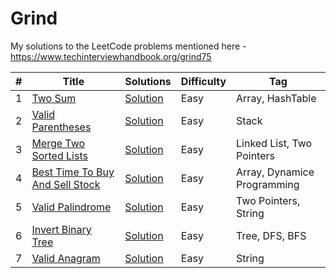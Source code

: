 # Grind

My solutions to the LeetCode problems mentioned here - https://www.techinterviewhandbook.org/grind75

| #   | Title                                                                                             | Solutions                                                                                                                              | Difficulty | Tag                         |
|-----|---------------------------------------------------------------------------------------------------|----------------------------------------------------------------------------------------------------------------------------------------|------------|-----------------------------|
| 1   | [Two Sum](https://leetcode.com/problems/two-sum/)                                                 | [Solution](https://github.com/ani03sha/Grind/blob/main/src/main/java/org/redquark/grind/problems/easy/TwoSum.java)                     | Easy       | Array, HashTable            |
| 2   | [Valid Parentheses](https://leetcode.com/problems/valid-parentheses/)                             | [Solution](https://github.com/ani03sha/Grind/blob/main/src/main/java/org/redquark/grind/problems/easy/ValidParentheses.java)           | Easy       | Stack                       |
| 3   | [Merge Two Sorted Lists](https://leetcode.com/problems/merge-two-sorted-lists/)                   | [Solution](https://github.com/ani03sha/Grind/blob/main/src/main/java/org/redquark/grind/problems/easy/MergeTwoSortedLists.java)        | Easy       | Linked List, Two Pointers   |
| 4   | [Best Time To Buy And Sell Stock](https://leetcode.com/problems/best-time-to-buy-and-sell-stock/) | [Solution](https://github.com/ani03sha/Grind/blob/main/src/main/java/org/redquark/grind/problems/easy/BestTimeToBuyAndSellStocks.java) | Easy       | Array, Dynamice Programming |
| 5   | [Valid Palindrome](https://leetcode.com/problems/valid-palindrome/)                               | [Solution](https://github.com/ani03sha/Grind/blob/main/src/main/java/org/redquark/grind/problems/easy/ValidPalindrome.java)            | Easy       | Two Pointers, String        |
| 6   | [Invert Binary Tree](https://leetcode.com/problems/invert-binary-tree/)                           | [Solution](https://github.com/ani03sha/Grind/blob/main/src/main/java/org/redquark/grind/problems/easy/InvertBinaryTree.java)           | Easy       | Tree, DFS, BFS              |
| 7   | [Valid Anagram](https://leetcode.com/problems/valid-anagram/)                                     | [Solution](https://github.com/ani03sha/Grind/blob/main/src/main/java/org/redquark/grind/problems/easy/ValidAnagram.java)               | Easy       | String                      |